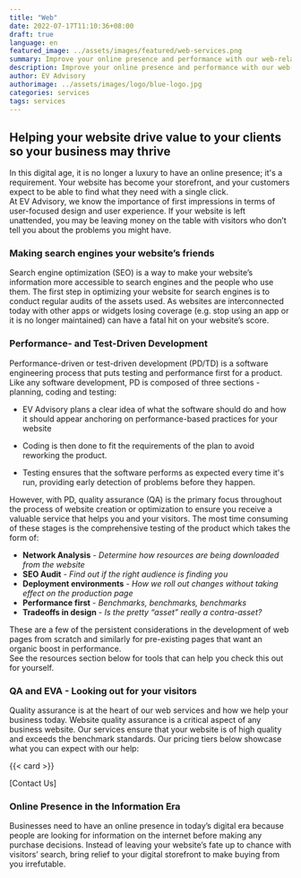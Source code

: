 ```yaml
---
title: "Web"
date: 2022-07-17T11:10:36+08:00
draft: true
language: en
featured_image: ../assets/images/featured/web-services.png
summary: Improve your online presence and performance with our web-related consulting services. From strategy to implementation, we help drive traffic and revenue to your website.  
description: Improve your online presence and performance with our web-related consulting services. From strategy to implementation, we help drive traffic and revenue to your website.  
author: EV Advisory
authorimage: ../assets/images/logo/blue-logo.jpg
categories: services
tags: services
---
```



## Helping your website drive value to your clients so your business may thrive


In this digital age, it is no longer a luxury to have an online presence; it's a requirement.
Your website has become your storefront, and your customers expect to be able to find what they need with a single click.  
At EV Advisory, we know the importance of first impressions in terms of user-focused design and user experience.
If your website is left unattended, you may be leaving money on the table with visitors who don’t tell you about the
problems you might have.  

### Making search engines your website’s friends

Search engine optimization (SEO) is a way to make your website’s information more accessible to
search engines and the people who use them. The first step in optimizing your website for search
engines is to conduct regular audits of the assets used. As websites are interconnected today with
other apps or widgets losing coverage (e.g. stop using an app or it is no longer maintained) can
have a fatal hit on your website’s score.  

### Performance- and Test-Driven Development

Performance-driven or test-driven development (PD/TD) is a software engineering process that puts
testing and performance first for a product. Like any software development, PD is composed of three
sections - planning, coding and testing:    

- EV Advisory plans a clear idea of what the software should do and how it should appear anchoring
on performance-based practices for your website     

- Coding is then done to fit the requirements of the plan to avoid reworking the product.  

- Testing ensures that the software performs as expected every time it's run, providing early
detection of problems before they happen.   

However, with PD, quality assurance (QA) is the primary focus throughout the process of
website creation or optimization to ensure you receive a valuable service that helps you and
your visitors. The most time consuming of these stages is the comprehensive testing of the
product which takes the form of:   

-  **Network Analysis** - *Determine how resources are being downloaded from the website*  
- **SEO Audit** - *Find out if the right audience is finding you*   
- **Deployment environments** - *How we roll out changes without taking effect on the production page*  
- **Performance first** - *Benchmarks, benchmarks, benchmarks*  
- **Tradeoffs in design** - *Is the pretty “asset” really a contra-asset?*  

These are a few of the persistent considerations in the development of web pages from scratch
and similarly for pre-existing pages that want an organic boost in performance.  
See the resources section below for tools that can help you check this out for yourself.

### QA and EVA - Looking out for your visitors


Quality assurance is at the heart of our web services and how we help your business today.
Website quality assurance is a critical aspect of any business website. Our services ensure
that your website is of high quality and exceeds the benchmark standards. Our pricing tiers
below showcase what you can expect with our help:

{{< card >}}

[Contact Us]

### Online Presence in the Information Era

Businesses need to have an online presence in today’s digital era because people are looking
for information on the internet before making any purchase decisions.  Instead of leaving your
website’s fate up to chance with visitors’ search, bring relief to your digital storefront to
make buying from you irrefutable.  
